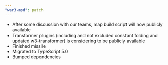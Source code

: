 ```yaml
---
"war3-msd": patch
---
```


- After some discussion with our teams, map build script will now publicly available
- Transformer plugins (including and not excluded constant folding and updated w3-transformer) is considering to be
 publicly available
- Finished missile
- Migrated to TypeScript 5.0
- Bumped dependencies
